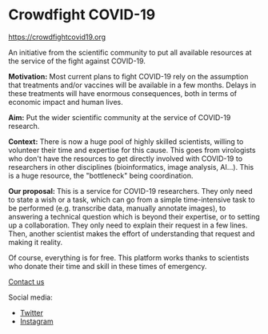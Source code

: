 # Crowdfight COVID-19

https://crowdfightcovid19.org

An initiative from the scientific community to put all available resources at the service of the fight against COVID-19.

**Motivation:** Most current plans to fight COVID-19 rely on the assumption that treatments and/or vaccines will be available in a few months. Delays in these treatments will have enormous consequences, both in terms of economic impact and human lives.

**Aim:** Put the wider scientific community at the service of COVID-19 research.

**Context:** There is now a huge pool of highly skilled scientists, willing to volunteer their time and expertise for this cause. This goes from virologists who don't have the resources to get directly involved with COVID-19 to researchers in other disciplines (bioinformatics, image analysis, AI…). This is a huge resource, the "bottleneck" being coordination.

**Our proposal:** This is a service for COVID-19 researchers. They only need to state a wish or a task, which can go from a simple time-intensive task to be performed (e.g. transcribe data, manually annotate images), to answering a technical question which is beyond their expertise, or to setting up a collaboration. They only need to explain their request in a few lines. Then, another scientist makes the effort of understanding that request and making it reality.

Of course, everything is for free. This platform works thanks to scientists who donate their time and skill in these times of emergency.

[Contact us](https://crowdfightcovid19.org/contact)

Social media:
- [Twitter](https://twitter.com/Crowdfightcovi1)
- [Instagram](https://www.instagram.com/crowdfightcovid19/)
